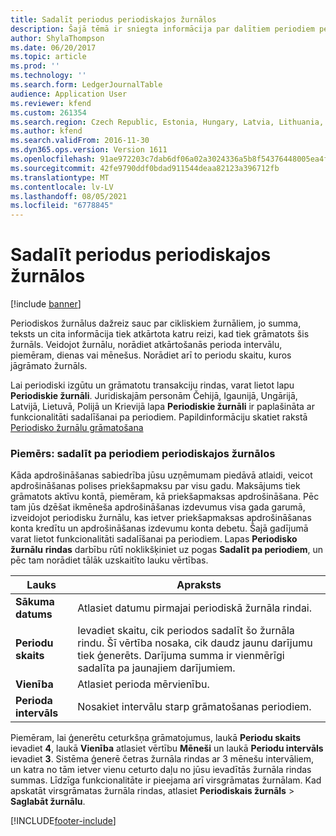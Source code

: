 ```yaml
---
title: Sadalīt periodus periodiskajos žurnālos
description: Šajā tēmā ir sniegta informācija par dalītiem periodiem periodiskos žurnālos vai cikliskos žurnālos juridiskām personām Čehijas Republikā, Igaunijā, Ungārijā, Latvijā, Lietuvā, Polijā un Krievijā.
author: ShylaThompson
ms.date: 06/20/2017
ms.topic: article
ms.prod: ''
ms.technology: ''
ms.search.form: LedgerJournalTable
audience: Application User
ms.reviewer: kfend
ms.custom: 261354
ms.search.region: Czech Republic, Estonia, Hungary, Latvia, Lithuania, Poland
ms.author: kfend
ms.search.validFrom: 2016-11-30
ms.dyn365.ops.version: Version 1611
ms.openlocfilehash: 91ae972203c7dab6df06a02a3024336a5b8f54376448005ea4fe033bb2159f2d
ms.sourcegitcommit: 42fe9790ddf0bdad911544deaa82123a396712fb
ms.translationtype: MT
ms.contentlocale: lv-LV
ms.lasthandoff: 08/05/2021
ms.locfileid: "6778845"
---
```

# <a name="split-periods-in-periodic-journals"></a>Sadalīt periodus periodiskajos žurnālos

[!include [banner](../includes/banner.md)]

Periodiskos žurnālus dažreiz sauc par cikliskiem žurnāliem, jo summa, teksts un cita informācija tiek atkārtota katru reizi, kad tiek grāmatots šis žurnāls. Veidojot žurnālu, norādiet atkārtošanās perioda intervālu, piemēram, dienas vai mēnešus. Norādiet arī to periodu skaitu, kuros jāgrāmato žurnāls.

Lai periodiski izgūtu un grāmatotu transakciju rindas, varat lietot lapu **Periodiskie žurnāli**. Juridiskajām personām Čehijā, Igaunijā, Ungārijā, Latvijā, Lietuvā, Polijā un Krievijā lapa **Periodiskie žurnāli** ir paplašināta ar funkcionalitāti sadalīšanai pa periodiem. Papildinformāciju skatiet rakstā [Periodisko žurnālu grāmatošana](../general-ledger/tasks/post-periodic-journals.md)

### <a name="example-split-for-periods-in-periodic-journals"></a>Piemērs: sadalīt pa periodiem periodiskajos žurnālos

Kāda apdrošināšanas sabiedrība jūsu uzņēmumam piedāvā atlaidi, veicot apdrošināšanas polises priekšapmaksu par visu gadu. Maksājums tiek grāmatots aktīvu kontā, piemēram, kā priekšapmaksas apdrošināšana. Pēc tam jūs dzēšat ikmēneša apdrošināšanas izdevumus visa gada garumā, izveidojot periodisku žurnālu, kas ietver priekšapmaksas apdrošināšanas konta kredītu un apdrošināšanas izdevumu konta debetu. Šajā gadījumā varat lietot funkcionalitāti sadalīšanai pa periodiem. Lapas **Periodisko žurnālu** **rindas** darbību rūtī noklikšķiniet uz pogas **Sadalīt pa periodiem**, un pēc tam norādiet tālāk uzskaitīto lauku vērtības.


| Lauks            | Apraksts                                                                                                                                                                                             |
|-----------------------|---------------------------------------------------------------|
| **Sākuma datums**        | Atlasiet datumu pirmajai periodiskā žurnāla rindai.                                                                                                                                                        |
| **Periodu skaits** | Ievadiet skaitu, cik periodos sadalīt šo žurnāla rindu. Šī vērtība nosaka, cik daudz jaunu darījumu tiek ģenerēts. Darījuma summa ir vienmērīgi sadalīta pa jaunajiem darījumiem. |
| **Vienība**              | Atlasiet perioda mērvienību.                                                                                                                                                                  |
| **Perioda intervāls**   | Nosakiet intervālu starp grāmatošanas periodiem.                                                                                                                                                              |

Piemēram, lai ģenerētu ceturkšņa grāmatojumus, laukā **Periodu skaits** ievadiet **4**, laukā **Vienība** atlasiet vērtību **Mēneši** un laukā **Periodu intervāls** ievadiet **3**. Sistēma ģenerē četras žurnāla rindas ar 3 mēnešu intervāliem, un katra no tām ietver vienu ceturto daļu no jūsu ievadītās žurnāla rindas summas. Līdzīga funkcionalitāte ir pieejama arī virsgrāmatas žurnālam. Kad apskatāt virsgrāmatas žurnāla rindas, atlasiet **Periodiskais žurnāls** &gt; **Saglabāt žurnālu**.





[!INCLUDE[footer-include](../../includes/footer-banner.md)]
